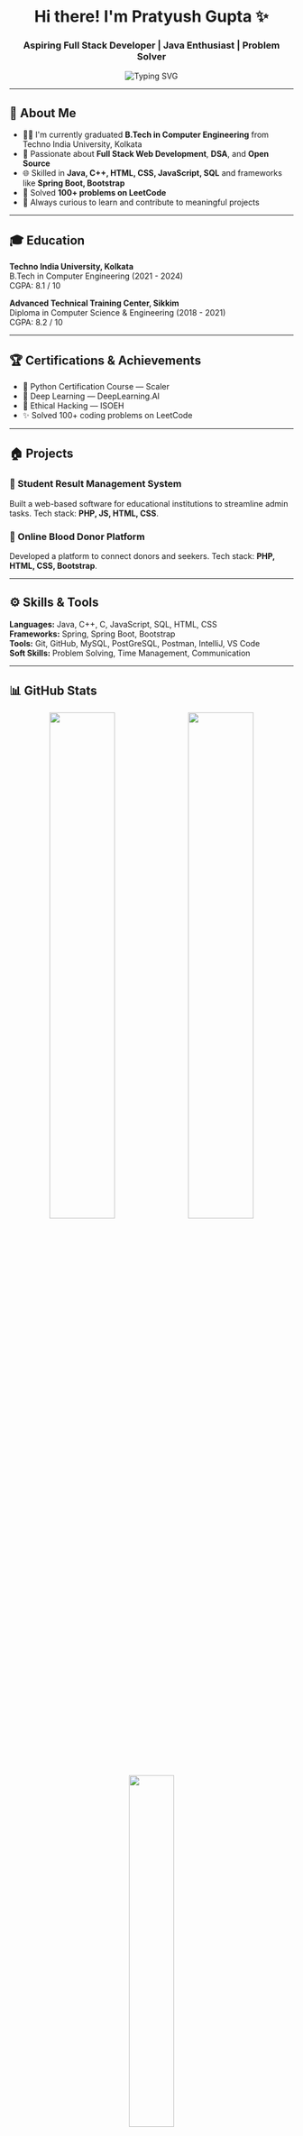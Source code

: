 <h1 align="center">Hi there! I'm Pratyush Gupta ✨</h1>
<h3 align="center">Aspiring Full Stack Developer | Java Enthusiast | Problem Solver</h3>

<p align="center">
  <img src="https://readme-typing-svg.demolab.com?font=Fira+Code&size=22&pause=1000&center=true&width=450&lines=Web+Developer+%7C+Java+%7C+SpringBoot;Open+Source+Enthusiast;Loves+Problem+Solving+%26+DSA" alt="Typing SVG" />
</p>

---

## 👋 About Me

- 👨‍💻 I'm currently graduated **B.Tech in Computer Engineering** from Techno India University, Kolkata
- 🚀 Passionate about **Full Stack Web Development**, **DSA**, and **Open Source**
- 🌐 Skilled in **Java, C++, HTML, CSS, JavaScript, SQL** and frameworks like **Spring Boot, Bootstrap**
- 🤺 Solved **100+ problems on LeetCode**
- 🚪 Always curious to learn and contribute to meaningful projects

---

## 🎓 Education

**Techno India University, Kolkata**  
B.Tech in Computer Engineering (2021 - 2024)  
CGPA: 8.1 / 10

**Advanced Technical Training Center, Sikkim**  
Diploma in Computer Science & Engineering (2018 - 2021)  
CGPA: 8.2 / 10

---

## 🏆 Certifications & Achievements

- 📅 Python Certification Course — Scaler
- 🤖 Deep Learning — DeepLearning.AI
- 🔐 Ethical Hacking — ISOEH
- ✨ Solved 100+ coding problems on LeetCode

---

## 🏠 Projects

### 🔹 Student Result Management System
Built a web-based software for educational institutions to streamline admin tasks. Tech stack: **PHP, JS, HTML, CSS**.

### 🔹 Online Blood Donor Platform
Developed a platform to connect donors and seekers. Tech stack: **PHP, HTML, CSS, Bootstrap**.

---

## ⚙️ Skills & Tools

**Languages:** Java, C++, C, JavaScript, SQL, HTML, CSS  
**Frameworks:** Spring, Spring Boot, Bootstrap  
**Tools:** Git, GitHub, MySQL, PostGreSQL, Postman, IntelliJ, VS Code  
**Soft Skills:** Problem Solving, Time Management, Communication

---

## 📊 GitHub Stats

<p align="center">
  <img src="https://github-readme-stats.vercel.app/api?username=pratyushgupta2396&show_icons=true&theme=tokyonight" width="48%" />
  <img src="https://github-readme-streak-stats.herokuapp.com/?user=pratyushgupta2396&theme=tokyonight" width="48%" />
</p>

<p align="center">
  <img src="https://github-readme-stats.vercel.app/api/top-langs/?username=pratyushgupta2396&layout=compact&theme=tokyonight" width="40%" />
</p>

---

## 🎵 Now Playing on Spotify
<p align="center">
  <img src="https://spotify-now-playing-livid.vercel.app/api/spotify" width="350" />
</p>

### 🎶 Favorite Songs Playlist
<p align="center">
  <a href="https://open.spotify.com/playlist/37i9dQZF1DXcBWIGoYBM5M" target="_blank">
    <img src="https://img.shields.io/badge/Spotify-Favorite%20Songs-1DB954?style=for-the-badge&logo=spotify&logoColor=white" />
  </a>
</p>

---

## 🤝 Let's Connect

<p align="center">
  <a href="mailto:ranveergupta2396@gmail.com"><img src="https://skillicons.dev/icons?i=gmail" height="40" /></a>
  <a href="https://www.linkedin.com/in/pratyushgupta2396/"><img src="https://skillicons.dev/icons?i=linkedin" height="40" /></a>
  <a href="https://github.com/pratyushgupta2396"><img src="https://skillicons.dev/icons?i=github" height="40" /></a>
  <a href="https://leetcode.com/u/pratyushgupta2396/"><img src="https://skillicons.dev/icons?i=leetcode" height="40" /></a>
  <a href="https://twitter.com/pratyush2396"><img src="https://skillicons.dev/icons?i=twitter" height="40" /></a>
  <a href="https://www.instagram.com/pratyushgupta2396/"><img src="https://skillicons.dev/icons?i=instagram" height="40" /></a>
  <a href="https://www.facebook.com/pratyushgupta2396"><img src="https://skillicons.dev/icons?i=facebook" height="40" /></a>
 
</p>

---

<p align="center">
  ✨ *Thanks for visiting! Let's build something amazing together.* ✨
</p>
